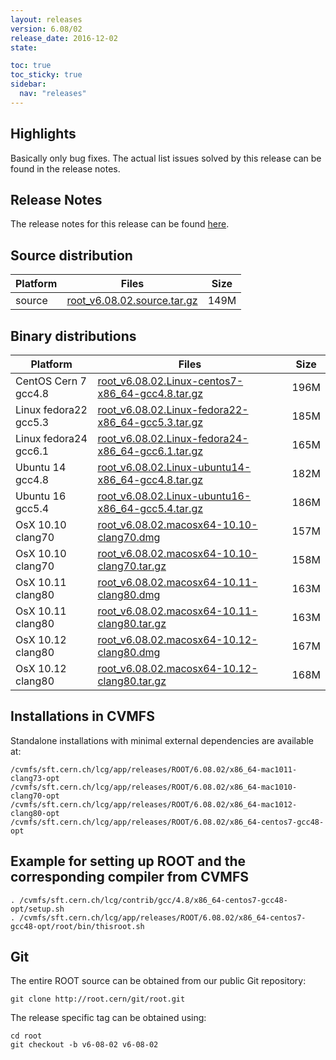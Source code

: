 ```yaml
---
layout: releases
version: 6.08/02
release_date: 2016-12-02
state:

toc: true
toc_sticky: true
sidebar:
  nav: "releases"
---
```


## Highlights

Basically only bug fixes. The actual list issues solved by this release can be found in the release notes.

## Release Notes

The release notes for this release can be found [here](https://root.cern/doc/v608/release-notes.html#release-6.0802).

## Source distribution

| Platform       | Files | Size |
|-----------|-------|-----|
| source | [root_v6.08.02.source.tar.gz](https://root.cern/download/root_v6.08.02.source.tar.gz) | 149M |


## Binary distributions

| Platform       | Files | Size |
|-----------|-------|-----|
| CentOS Cern 7 gcc4.8 | [root_v6.08.02.Linux-centos7-x86_64-gcc4.8.tar.gz](https://root.cern/download/root_v6.08.02.Linux-centos7-x86_64-gcc4.8.tar.gz) | 196M |
| Linux fedora22 gcc5.3 | [root_v6.08.02.Linux-fedora22-x86_64-gcc5.3.tar.gz](https://root.cern/download/root_v6.08.02.Linux-fedora22-x86_64-gcc5.3.tar.gz) | 185M |
| Linux fedora24 gcc6.1 | [root_v6.08.02.Linux-fedora24-x86_64-gcc6.1.tar.gz](https://root.cern/download/root_v6.08.02.Linux-fedora24-x86_64-gcc6.1.tar.gz) | 165M |
| Ubuntu 14 gcc4.8 | [root_v6.08.02.Linux-ubuntu14-x86_64-gcc4.8.tar.gz](https://root.cern/download/root_v6.08.02.Linux-ubuntu14-x86_64-gcc4.8.tar.gz) | 182M |
| Ubuntu 16 gcc5.4 | [root_v6.08.02.Linux-ubuntu16-x86_64-gcc5.4.tar.gz](https://root.cern/download/root_v6.08.02.Linux-ubuntu16-x86_64-gcc5.4.tar.gz) | 186M |
| OsX 10.10 clang70 | [root_v6.08.02.macosx64-10.10-clang70.dmg](https://root.cern/download/root_v6.08.02.macosx64-10.10-clang70.dmg) | 157M |
| OsX 10.10 clang70 | [root_v6.08.02.macosx64-10.10-clang70.tar.gz](https://root.cern/download/root_v6.08.02.macosx64-10.10-clang70.tar.gz) | 158M |
| OsX 10.11 clang80 | [root_v6.08.02.macosx64-10.11-clang80.dmg](https://root.cern/download/root_v6.08.02.macosx64-10.11-clang80.dmg) | 163M |
| OsX 10.11 clang80 | [root_v6.08.02.macosx64-10.11-clang80.tar.gz](https://root.cern/download/root_v6.08.02.macosx64-10.11-clang80.tar.gz) | 163M |
| OsX 10.12 clang80 | [root_v6.08.02.macosx64-10.12-clang80.dmg](https://root.cern/download/root_v6.08.02.macosx64-10.12-clang80.dmg) | 167M |
| OsX 10.12 clang80 | [root_v6.08.02.macosx64-10.12-clang80.tar.gz](https://root.cern/download/root_v6.08.02.macosx64-10.12-clang80.tar.gz) | 168M |



## Installations in CVMFS

Standalone installations with minimal external dependencies are available at:
~~~
/cvmfs/sft.cern.ch/lcg/app/releases/ROOT/6.08.02/x86_64-mac1011-clang73-opt
/cvmfs/sft.cern.ch/lcg/app/releases/ROOT/6.08.02/x86_64-mac1010-clang70-opt
/cvmfs/sft.cern.ch/lcg/app/releases/ROOT/6.08.02/x86_64-mac1012-clang80-opt
/cvmfs/sft.cern.ch/lcg/app/releases/ROOT/6.08.02/x86_64-centos7-gcc48-opt
~~~


## Example for setting up ROOT and the corresponding compiler from CVMFS

~~~
. /cvmfs/sft.cern.ch/lcg/contrib/gcc/4.8/x86_64-centos7-gcc48-opt/setup.sh
. /cvmfs/sft.cern.ch/lcg/app/releases/ROOT/6.08.02/x86_64-centos7-gcc48-opt/root/bin/thisroot.sh
~~~

## Git

The entire ROOT source can be obtained from our public Git repository:

~~~
git clone http://root.cern/git/root.git
~~~
The release specific tag can be obtained using:
~~~
cd root
git checkout -b v6-08-02 v6-08-02
~~~
